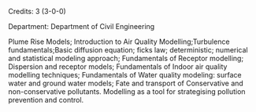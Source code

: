 Credits: 3 (3-0-0)

Department: Department of Civil Engineering

Plume Rise Models; Introduction to Air Quality Modelling;Turbulence fundamentals;Basic diffusion equation; ficks law; deterministic; numerical and statistical modeling approach; Fundamentals of Receptor modelling; Dispersion and receptor models; Fundamentals of Indoor air quality modelling techniques; Fundamentals of Water quality modeling: surface water and ground water models; Fate and transport of Conservative and non-conservative pollutants. Modelling as a tool for strategising pollution prevention and control.